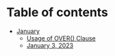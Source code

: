 # Table of contents

* [January](README.md)
  * [Usage of OVER() Clause](january/usage-of-over-clause.md)
  * [January 3, 2023](january/january-3-2023.md)
